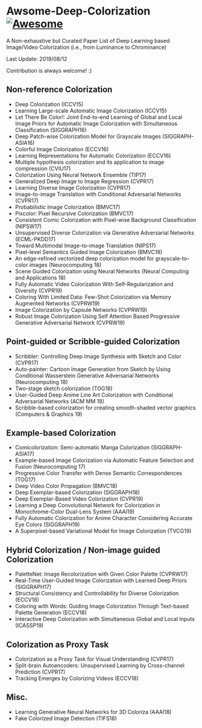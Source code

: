 # Awsome-Deep-Colorization [![Awesome](https://cdn.rawgit.com/sindresorhus/awesome/d7305f38d29fed78fa85652e3a63e154dd8e8829/media/badge.svg)](https://github.com/sindresorhus/awesome)
A Non-exhaustive but Curated Paper List of Deep Learning based Image/Video Colorization (i.e., from Luminance to Chrominance)

Last Update: 2019/08/12

Contribution is always welcome! :)

## Non-reference Colorization
- Deep Colorization (ICCV15)
- Learning Large-scale Automatic Image Colorization (ICCV15)
- Let There Be Color!: Joint End-to-end Learning of Global and Local Image Priors for Automatic Image Colorization with Simultaneous Classification (SIGGRAPH16)
- Deep Patch-wise Colorization Model for Grayscale Images (SIGGRAPH-ASIA16)
- Colorful Image Colorization (ECCV16)
- Learning Representations for Automatic Colorization (ECCV16)
- Multiple hypothesis colorization and its application to image compression (CVIU17)
- Colorization Using Neural Network Ensemble (TIP17)
- Generalized Deep Image to Image Regression (CVPR17)
- Learning Diverse Image Colorization (CVPR17)
- Image-to-image Translation with Conditional Adversarial Networks (CVPR17)
- Probabilistic Image Colorization (BMVC17)
- Pixcolor: Pixel Recursive Colorization (BMVC17)
- Consistent Comic Colorization with Pixel-wise Background Classification (NIPSW17)
- Unsupervised Diverse Colorization via Generative Adversarial Networks (ECML-PKDD17)
- Toward Multimodal Image-to-image Translation (NIPS17)
- Pixel-level Semantics Guided Image Colorization (BMVC18)
- An edge-refined vectorized deep colorization model for grayscale-to-color images (Neurocomputing 18)
- Scene Guided Colorization using Neural Networks (Neural Computing and Applications 18)
- Fully Automatic Video Colorization With Self-Regularization and Diversity (CVPR19)
- Coloring With Limited Data: Few-Shot Colorization via Memory Augmented Networks (CVPRW19)
- Image Colorization by Capsule Networks (CVPRW19)
- Robust Image Colorization Using Self Attention Based Progressive Generative Adversarial Network (CVPRW19)

## Point-guided or Scribble-guided Colorization
- Scribbler: Controlling Deep Image Synthesis with Sketch and Color (CVPR17)
- Auto-painter: Cartoon Image Generation from Sketch by Using Conditional Wasserstein Generative Adversarial Networks (Neurocomputing 18)
- Two-stage sketch colorization (TOG18)
- User-Guided Deep Anime Line Art Colorization with Conditional Adversarial Networks (ACM MM 18)
- Scribble-based colorization for creating smooth-shaded vector graphics (Computers & Graphics 19)

## Example-based Colorization
- Comicolorization: Semi-automatic Manga Colorization (SIGGRAPH-ASIA17)
- Example-based Image Colorization via Automatic Feature Selection and Fusion (Neurocomputing 17)
- Progressive Color Transfer with Dense Semantic Correspondences (TOG17)
- Deep Video Color Propagation (BMVC18)
- Deep Exemplar-based Colorization (SIGGRAPH18)
- Deep Exemplar-Based Video Colorization (CVPR19)
- Learning a Deep Convolutional Network for Colorization in Monochrome-Color Dual-Lens System (AAAI19)
- Fully Automatic Colorization for Anime Character Considering Accurate Eye Colors (SIGGRAPH19)
- A Superpixel-based Variational Model for Image Colorization (TVCG19)

## Hybrid Colorization / Non-image guided Colorization
- PaletteNet: Image Recolorization with Given Color Palette (CVPRW17)
- Real-Time User-Guided Image Colorization with Learned Deep Priors (SIGGRAPH17)
- Structural Consistency and Controllability for Diverse Colorization (ECCV18)
- Coloring with Words: Guiding Image Colorization Through Text-based Palette Generation (ECCV18)
- Interactive Deep Colorization with Simultaneous Global and Local Inputs (ICASSP19)

## Colorization as Proxy Task
- Colorization as a Proxy Task for Visual Understanding (CVPR17)
- Split-brain Autoencoders: Unsupervised Learning by Cross-channel Prediction (CVPR17)
- Tracking Emerges by Colorizing Videos (ECCV18)

## Misc.
- Learning Generative Neural Networks for 3D Coloriza (AAAI18)
- Fake Colorized Image Detection (TIFS18)
